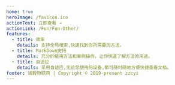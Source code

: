 ```yaml
---
home: true
heroImage: /favicon.ico
actionText: 立即查看 →
actionLink: /Fun/Fun-Other/
features:
  - title: 效率
    details: 支持全局搜索,快速找到你所需要的方法。
  - title: MarkDown支持
    details: 充分的使用方法和案例操作，让你快速了解方法的用途。
  - title: 自适应
    details: 采用自适应,无论您使用何设备,都可随时随地方便快捷查看文档。
footer: 诚毅物联网 | Copyright © 2019-present zzcyi
---
```

